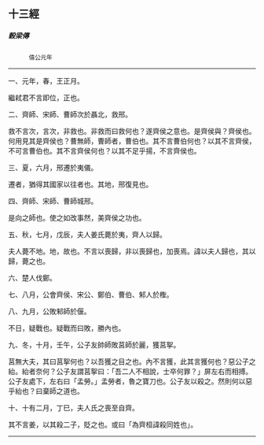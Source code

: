 

## 十三經

##### 穀梁傳
　　　`僖公元年`

* * *

一、元年，春，王正月。

繼弒君不言即位，正也。

二、齊師、宋師、曹師次於聶北，救邢。

救不言次，言次，非救也。非救而曰救何也？遂齊侯之意也。是齊侯與？齊侯也。何用見其是齊侯也？曹無師，曹師者，曹伯也。其不言曹伯何也？以其不言齊侯，不可言曹伯也。其不言齊侯何也？以其不足乎揚，不言齊侯也。

三、夏，六月，邢遷於夷儀。

遷者，猶得其國家以往者也。其地，邢復見也。

四、齊師、宋師、曹師城邢。

是向之師也。使之如改事然，美齊侯之功也。

五、秋，七月，戊辰，夫人姜氏薨於夷，齊人以歸。

夫人薨不地。地，故也。不言以喪歸，非以喪歸也，加喪焉。諱以夫人歸也，其以歸，薨之也。

六、楚人伐鄭。

七、八月，公會齊侯、宋公、鄭伯、曹伯、邾人於檉。

八、九月，公敗邾師於偃。

不日，疑戰也。疑戰而曰敗，勝內也。

九、冬，十月，壬午，公子友帥師敗莒師於麗，獲莒挐。

莒無大夫，其曰莒挐何也？以吾獲之目之也。內不言獲，此其言獲何也？惡公子之紿。紿者奈何？公子友謂莒挐曰：「吾二人不相說，士卒何罪？」屏左右而相搏。公子友處下，左右曰「孟勞。」孟勞者，魯之寶刀也。公子友以殺之。然則何以惡乎紿也？曰棄師之道也。

十、十有二月，丁巳，夫人氏之喪至自齊。

其不言姜，以其殺二子，貶之也。或曰「為齊桓諱殺同姓也」。

* * *


